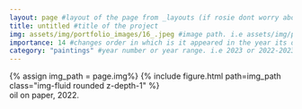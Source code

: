 ```yaml
---
layout: page #layout of the page from _layouts (if rosie dont worry about this)
title: untitled #title of the project
img: assets/img/portfolio_images/16_.jpeg #image path. i.e assets/img/portfolio_images/1_.jpg
importance: 14 #changes order in which is it appeared in the year its displayed in
category: "paintings" #year number or year range. i.e 2023 or 2022-2023
---
```


<div class="row">
    <div class="col-sm mt-3 mt-md-0">
        {% assign img_path = page.img%}
        {% include figure.html path=img_path  class="img-fluid rounded z-depth-1" %}
    </div>
</div>
<div class="caption">
    oil on paper, 2022. 
</div>
